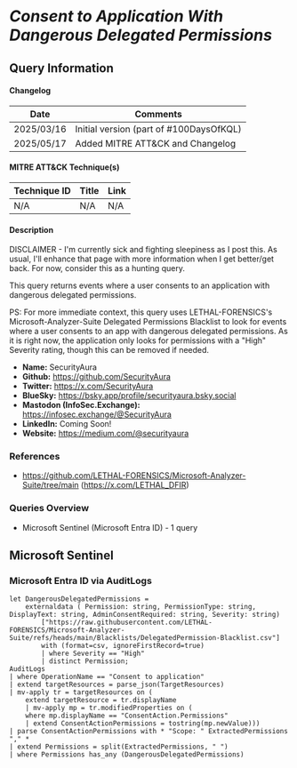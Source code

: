 # *Consent to Application With Dangerous Delegated Permissions*

## Query Information

#### Changelog

| Date | Comments |
|---|---|
| 2025/03/16 | Initial version (part of #100DaysOfKQL) |
| 2025/05/17 | Added MITRE ATT&CK and Changelog |

#### MITRE ATT&CK Technique(s)

| Technique ID | Title    | Link    |
| ---  | --- | --- |
| N/A | N/A | N/A |

#### Description

DISCLAIMER - I'm currently sick and fighting sleepiness as I post this. As usual, I'll enhance that page with more information when I get better/get back. For now, consider this as a hunting query.

This query returns events where a user consents to an application with dangerous delegated permissions.

PS: For more immediate context, this query uses LETHAL-FORENSICS's Microsoft-Analyzer-Suite Delegated Permissions Blacklist to look for events where a user consents to an app with dangerous delegated permissions. As it is right now, the application only looks for permissions with a "High" Severity rating, though this can be removed if needed.
- **Name:** SecurityAura
- **Github:** https://github.com/SecurityAura
- **Twitter:** https://x.com/SecurityAura
- **BlueSky:** https://bsky.app/profile/securityaura.bsky.social
- **Mastodon (InfoSec.Exchange):** https://infosec.exchange/@SecurityAura
- **LinkedIn:** Coming Soon!
- **Website:** https://medium.com/@securityaura

### References ###

- https://github.com/LETHAL-FORENSICS/Microsoft-Analyzer-Suite/tree/main (https://x.com/LETHAL_DFIR)

### Queries Overview ###

- Microsoft Sentinel (Microsoft Entra ID) - 1 query

## Microsoft Sentinel ##
### Microsoft Entra ID via AuditLogs ###
```KQL
let DangerousDelegatedPermissions =
    externaldata ( Permission: string, PermissionType: string, DisplayText: string, AdminConsentRequired: string, Severity: string)
        ["https://raw.githubusercontent.com/LETHAL-FORENSICS/Microsoft-Analyzer-Suite/refs/heads/main/Blacklists/DelegatedPermission-Blacklist.csv"]
        with (format=csv, ignoreFirstRecord=true)
        | where Severity == "High"
        | distinct Permission;
AuditLogs
| where OperationName == "Consent to application"
| extend targetResources = parse_json(TargetResources)
| mv-apply tr = targetResources on (
    extend targetResource = tr.displayName
    | mv-apply mp = tr.modifiedProperties on (
    where mp.displayName == "ConsentAction.Permissions"
    | extend ConsentActionPermissions = tostring(mp.newValue)))
| parse ConsentActionPermissions with * "Scope: " ExtractedPermissions "," *
| extend Permissions = split(ExtractedPermissions, " ")
| where Permissions has_any (DangerousDelegatedPermissions)
```
